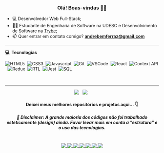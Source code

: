 <h3 align="center">Olá! Boas-vindas 🙋‍♂️</h3>

- 💻 Desenvolvedor Web Full-Stack;
- 👨‍🎓 Estudante de Engenharia de Software na UDESC e Desenvolvimento de Software na [Trybe](https://www.betrybe.com/);
- 📫 Quer entrar em contato comigo? **andrebemferraz@gmail.com**

<hr/>

<b> :computer: &nbsp;Tecnologias</b>
  <br/>

![HTML5](https://img.shields.io/badge/-HTML5-E34F26?style=flat=square&logo=html5&logoColor=white)&nbsp;
![CSS3](https://img.shields.io/badge/-CSS3-1572B6?style=flat=square&logo=css3&logoColor=white)&nbsp;
![Javascript](https://img.shields.io/badge/-Javascript-yellow?style=flat=square&logo=javascript&logoColor=white)&nbsp;
![Git](https://img.shields.io/badge/-Git-F05032?style=flat=square&logo=git&logoColor=white)&nbsp;
![VSCode](https://img.shields.io/badge/-VSCode-007ACC?style=flat=square&logo=visual-studio-code&logoColor=white)&nbsp;
![React](https://img.shields.io/badge/-React-61DAFB?style=flat=square&logo=react&logoColor=black)&nbsp;
![Context API](https://img.shields.io/badge/-Context%20API-61DAFB?style=flat=square&logo=react&logoColor=black)&nbsp;
![Redux](https://img.shields.io/badge/-Redux-764ABC?style=flat=square&logo=redux&logoColor=white)&nbsp;
![RTL](https://img.shields.io/badge/-RTL-61DAFB?style=flat=square&logo=react&logoColor=black)&nbsp;
![Jest](https://img.shields.io/badge/-Jest-C21325?style=flat=square&logo=jest&logoColor=white)&nbsp;
![SQL](https://img.shields.io/badge/-SQL-4479A1?style=flat=square&logo=mysql&logoColor=white)&nbsp;

<br/>

<hr/>

<p align="center">
  <a href = "mailto: andrebemferraz@gmail.com"><img src="https://img.shields.io/badge/-Gmail-%23333?style=for-the-badge&logo=gmail&logoColor=white" target="_blank"></a>&nbsp;&nbsp;
  <a href="https://www.linkedin.com/in/andrebem/"><img src="https://img.shields.io/badge/linkedin-%230077B5.svg?&style=for-the-badge&logo=linkedin&logoColor=white" /></a>&nbsp;&nbsp;
</p>

<h4 align="center">
Deixei meus melhores repositórios e projetos aqui... 👇
</h4>
<h5 align="center">
🚨 Disclaimer: A grande maioria dos códigos não foi trabalhado esteticamente (design) ainda. Favor levar mais em conta a "estrutura" e o uso das tecnologias.
</h5>

<br />

<div align="center">
  <a href="https://github.com/andredebem/mysql-one-for-all">
    <img align="center" src="https://github-readme-stats.vercel.app/api/pin/?username=andredebem&repo=mysql-one-for-all&theme=darcula" />
  </a>
  <a href="https://github.com/andredebem/mysql-vocabulary-booster">
    <img align="center" src="https://github-readme-stats.vercel.app/api/pin/?username=andredebem&repo=mysql-vocabulary-booster&theme=darcula" />
  </a>
  <a href="https://github.com/andredebem/trivia-react-redux">
    <img align="center" src="https://github-readme-stats.vercel.app/api/pin/?username=andredebem&repo=trivia-react-redux&theme=darcula" />
  </a>
  <a href="https://github.com/andredebem/react-testing-library">
    <img align="center" src="https://github-readme-stats.vercel.app/api/pin/?username=andredebem&repo=react-testing-library&theme=darcula" />
  </a>
  <a href="https://github.com/andredebem/starwars-planets-search">
    <img align="center" src="https://github-readme-stats.vercel.app/api/pin/?username=andredebem&repo=starwars-planets-search&theme=darcula" />
  </a>
  <a href="https://github.com/andredebem/trybewallet">
    <img align="center" src="https://github-readme-stats.vercel.app/api/pin/?username=andredebem&repo=trybewallet&theme=darcula" />
  </a>
  <a href="https://github.com/andredebem/movie-card-library-crud">
    <img align="center" src="https://github-readme-stats.vercel.app/api/pin/?username=andredebem&repo=movie-card-library-crud&theme=darcula" />
  </a>
</div>
